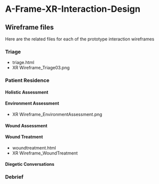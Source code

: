 # A-Frame-XR-Interaction-Design

## Wireframe files
Here are the related files for each of the prototype interaction wireframes

### Triage
- triage.html
- XR Wireframe_Triage03.png

### Patient Residence
#### Holistic Assessment

#### Environment Assessment
- XR Wireframe_EnvironmentAssessment.png

#### Wound Assessment

#### Wound Treatment
- woundtreatment.html
- XR Wireframe_WoundTreatment

#### Diegetic Conversations

### Debrief